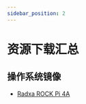 ```yaml
---
sidebar_position: 2
---
```


# 资源下载汇总

## 操作系统镜像

- [Radxa ROCK Pi 4A](https://openwrt.org/toh/hwdata/radxa/radxa_rock_pi_4)

